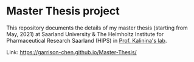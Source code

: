 # Master Thesis project
This repository documents the details of my master thesis (starting from May, 2021) at Saarland University & The Helmholtz Institute for Pharmaceutical Research Saarland (HIPS) in [Prof. Kalinina's lab](https://www.helmholtz-hips.de/en/research/teams/team/drug-bioinformatics/).

Link: https://garrison-chen.github.io/Master-Thesis/
